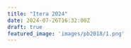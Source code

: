 ```yaml
---
title: "Itera 2024"
date: 2024-07-26T16:32:00Z
draft: true
featured_image: 'images/pb2018/1.png'
---
```

